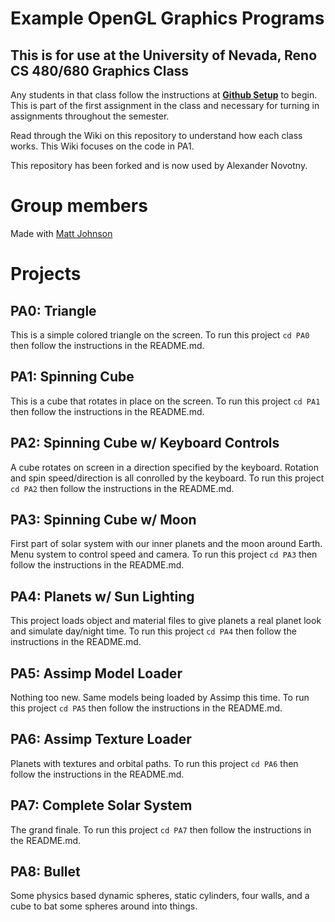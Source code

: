 # Example OpenGL Graphics Programs
## This is for use at the University of Nevada, Reno CS 480/680 Graphics Class
Any students in that class follow the instructions at [**Github Setup**](https://github.com/HPC-Vis/computer-graphics/wiki/Github-Setup) to begin. This is part of the first assignment in the class and necessary for turning in assignments throughout the semester.

Read through the Wiki on this repository to understand how each class works. This Wiki focuses on the code in PA1.

This repository has been forked and is now used by Alexander Novotny.

# Group members
Made with [Matt Johnson](https://github.com/antilectual/cs480Johnson)

# Projects

## PA0: Triangle
This is a simple colored triangle on the screen. To run this project ```cd PA0``` then follow the instructions in the README.md.

## PA1: Spinning Cube
This is a cube that rotates in place on the screen. To run this project ```cd PA1``` then follow the instructions in the README.md.

## PA2: Spinning Cube w/ Keyboard Controls
A cube rotates on screen in a direction specified by the keyboard. Rotation and spin speed/direction is all conrolled by the keyboard. To run this project ```cd PA2``` then follow the instructions in the README.md.

## PA3: Spinning Cube w/ Moon
First part of solar system with our inner planets and the moon around Earth. Menu system to control speed and camera. To run this project ```cd PA3``` then follow the instructions in the README.md.

## PA4: Planets w/ Sun Lighting
This project loads object and material files to give planets a real planet look and simulate day/night time. To run this project ```cd PA4``` then follow the instructions in the README.md.

## PA5: Assimp Model Loader
Nothing too new. Same models being loaded by Assimp this time. To run this project ```cd PA5``` then follow the instructions in the README.md.

## PA6: Assimp Texture Loader
Planets with textures and orbital paths. To run this project ```cd PA6``` then follow the instructions in the README.md.

## PA7: Complete Solar System   
The grand finale. To run this project ```cd PA7``` then follow the instructions in the README.md.   

## PA8: Bullet
Some physics based dynamic spheres, static cylinders, four walls, and a cube to bat some spheres around into things. 